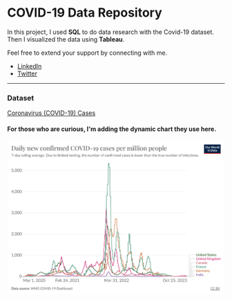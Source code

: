 # COVID-19 Data Repository

In this project, I used **SQL** to do data research with the Covid-19 dataset. Then I visualized the data using **Tableau**.

Feel free to extend your support by connecting with me.
- [LinkedIn](https://www.linkedin.com/in/ardazlata/)
- [Twitter](https://twitter.com/ardazlata)

---

### Dataset
[Coronavirus (COVID-19) Cases](https://ourworldindata.org/covid-cases)


#### For those who are curious, I'm adding the dynamic chart they use here.

![OWID Covid Data](https://github.com/ardazlata/covid-mapping/blob/main/img/coronavirus-data-explorer.png)
